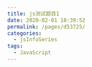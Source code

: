 ```yaml
---
title: js测试题目1
date: 2020-02-01 18:39:52
permalink: /pages/d53725/
categories:
  - jsInfoSeries
tags:
  - JavaScript
---
```

